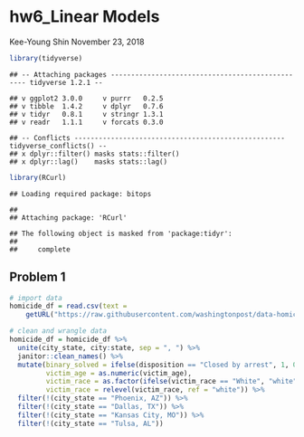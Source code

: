 hw6\_Linear Models
================
Kee-Young Shin
November 23, 2018

``` r
library(tidyverse)
```

    ## -- Attaching packages ------------------------------------------------- tidyverse 1.2.1 --

    ## v ggplot2 3.0.0     v purrr   0.2.5
    ## v tibble  1.4.2     v dplyr   0.7.6
    ## v tidyr   0.8.1     v stringr 1.3.1
    ## v readr   1.1.1     v forcats 0.3.0

    ## -- Conflicts ---------------------------------------------------- tidyverse_conflicts() --
    ## x dplyr::filter() masks stats::filter()
    ## x dplyr::lag()    masks stats::lag()

``` r
library(RCurl)
```

    ## Loading required package: bitops

    ## 
    ## Attaching package: 'RCurl'

    ## The following object is masked from 'package:tidyr':
    ## 
    ##     complete

Problem 1
---------

``` r
# import data
homicide_df = read.csv(text = 
    getURL("https://raw.githubusercontent.com/washingtonpost/data-homicides/master/homicide-data.csv"))
```

``` r
# clean and wrangle data 
homicide_df = homicide_df %>% 
  unite(city_state, city:state, sep = ", ") %>% 
  janitor::clean_names() %>% 
  mutate(binary_solved = ifelse(disposition == "Closed by arrest", 1, 0),
         victim_age = as.numeric(victim_age),
         victim_race = as.factor(ifelse(victim_race == "White", "white", "non-white")),
         victim_race = relevel(victim_race, ref = "white")) %>% 
  filter(!(city_state == "Phoenix, AZ")) %>% 
  filter(!(city_state == "Dallas, TX")) %>% 
  filter(!(city_state == "Kansas City, MO")) %>% 
  filter(!(city_state == "Tulsa, AL"))
```

